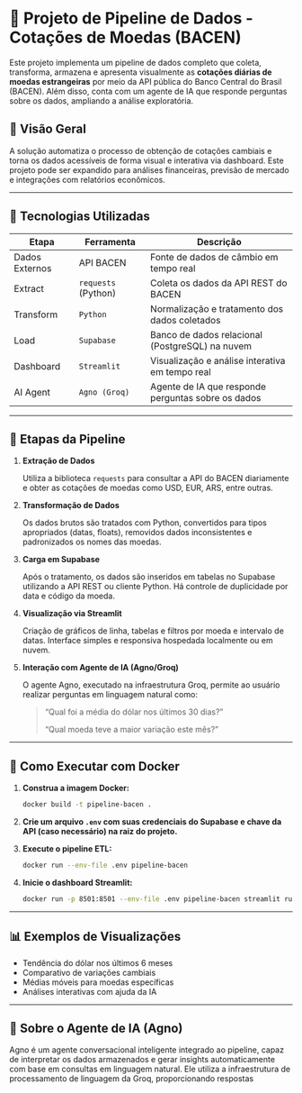 # 💱 Projeto de Pipeline de Dados - Cotações de Moedas (BACEN)

Este projeto implementa um pipeline de dados completo que coleta, transforma, armazena e apresenta visualmente as **cotações diárias de moedas estrangeiras** por meio da API pública do Banco Central do Brasil (BACEN). Além disso, conta com um agente de IA que responde perguntas sobre os dados, ampliando a análise exploratória.

## 🧠 Visão Geral

A solução automatiza o processo de obtenção de cotações cambiais e torna os dados acessíveis de forma visual e interativa via dashboard. Este projeto pode ser expandido para análises financeiras, previsão de mercado e integrações com relatórios econômicos.

---

## 🧰 Tecnologias Utilizadas

| Etapa | Ferramenta | Descrição |
| --- | --- | --- |
| Dados Externos | API BACEN | Fonte de dados de câmbio em tempo real |
| Extract | `requests` (Python) | Coleta os dados da API REST do BACEN |
| Transform | `Python` | Normalização e tratamento dos dados coletados |
| Load | `Supabase` | Banco de dados relacional (PostgreSQL) na nuvem |
| Dashboard | `Streamlit` | Visualização e análise interativa em tempo real |
| AI Agent | `Agno (Groq)` | Agente de IA que responde perguntas sobre os dados |

---

## 🔁 Etapas da Pipeline

1. **Extração de Dados**
    
    Utiliza a biblioteca `requests` para consultar a API do BACEN diariamente e obter as cotações de moedas como USD, EUR, ARS, entre outras.
    
2. **Transformação de Dados**
    
    Os dados brutos são tratados com Python, convertidos para tipos apropriados (datas, floats), removidos dados inconsistentes e padronizados os nomes das moedas.
    
3. **Carga em Supabase**
    
    Após o tratamento, os dados são inseridos em tabelas no Supabase utilizando a API REST ou cliente Python. Há controle de duplicidade por data e código da moeda.
    
4. **Visualização via Streamlit**
    
    Criação de gráficos de linha, tabelas e filtros por moeda e intervalo de datas. Interface simples e responsiva hospedada localmente ou em nuvem.
    
5. **Interação com Agente de IA (Agno/Groq)**
    
    O agente Agno, executado na infraestrutura Groq, permite ao usuário realizar perguntas em linguagem natural como:
    
    > “Qual foi a média do dólar nos últimos 30 dias?”
    > 
    > 
    > “Qual moeda teve a maior variação este mês?”
    > 

---

## 🐳 Como Executar com Docker

1. **Construa a imagem Docker:**

    ```bash
    docker build -t pipeline-bacen .
    ```

2. **Crie um arquivo `.env` com suas credenciais do Supabase e chave da API (caso necessário) na raiz do projeto.**

3. **Execute o pipeline ETL:**

    ```bash
    docker run --env-file .env pipeline-bacen
    ```

4. **Inicie o dashboard Streamlit:**

    ```bash
    docker run -p 8501:8501 --env-file .env pipeline-bacen streamlit run dashboard.py
    ```

---

## 📊 Exemplos de Visualizações

- Tendência do dólar nos últimos 6 meses
- Comparativo de variações cambiais
- Médias móveis para moedas específicas
- Análises interativas com ajuda da IA

---

## 🤖 Sobre o Agente de IA (Agno)

Agno é um agente conversacional inteligente integrado ao pipeline, capaz de interpretar os dados armazenados e gerar insights automaticamente com base em consultas em linguagem natural. Ele utiliza a infraestrutura de processamento de linguagem da Groq, proporcionando respostas